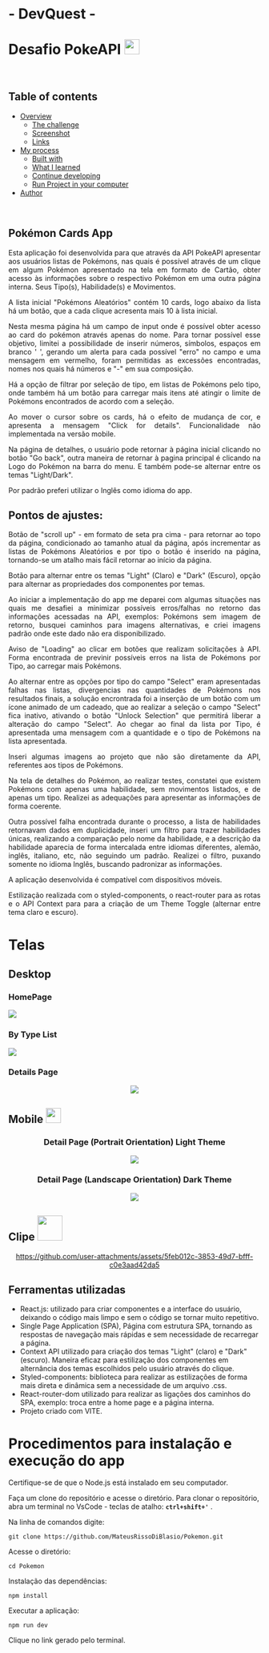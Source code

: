 # - DevQuest - <br><br> Desafio PokeAPI <img src="./public/readme/images/pokeball-300.png" width="30">
<br>

## Table of contents



- [Overview](#overview)
  - [The challenge](#the-challenge)
  - [Screenshot](#screenshot)
  - [Links](#links)
- [My process](#my-process)
  - [Built with](#built-with)
  - [What I learned](#what-i-learned-and-difficulties)
  - [Continue developing](#continue-developing)
  - [Run Project in your computer](#how-you-can-run-the-project-in-your-computer)
- [Author](#author)

<br>

## Pokémon Cards App

<div align="justify">

Esta aplicação foi desenvolvida para que através da API PokeAPI apresentar aos usuários listas de Pokémons, nas
quais é possível através de um clique em algum Pokémon apresentado na tela em formato de Cartão, obter acesso
às informações sobre o respectivo Pokémon em uma outra página interna. Seus Tipo(s), Habilidade(s) e Movimentos.

A lista inicial "Pokémons Aleatórios" contém 10 cards, logo abaixo da lista há um botão, que a cada
clique acresenta mais 10 à lista inicial.
    
Nesta mesma página há um campo de input onde é possível obter acesso ao card do pokémon através apenas do nome. Para
tornar possível esse objetivo, limitei a possibilidade de inserir números, símbolos, espaços em branco ' ', gerando
um alerta para cada possível "erro" no campo e uma mensagem em vermelho, foram permitidas as excessões encontradas,
nomes nos quais há números e "-" em sua composição.

Há a opção de filtrar por seleção de tipo, em listas de Pokémons pelo tipo, onde também há um botão para carregar
mais itens até atingir o limite de Pokémons encontrados de acordo com a seleção. 

Ao mover o cursor sobre os cards, há o efeito de mudança de cor, e apresenta a mensagem "Click for details".
Funcionalidade não implementada na versão mobile.

Na página de detalhes, o usuário pode retornar à página inicial clicando no botão "Go back", outra maneira de
retornar à pagina principal é clicando na Logo do Pokémon na barra do menu. E também pode-se alternar entre os
temas "Light/Dark".

Por padrão preferi utilizar o Inglês como idioma do app. 
</div>

## Pontos de ajustes:

<div align="justify">

Botão de "scroll up" - em formato de seta pra cima - para retornar ao topo da página, condicionado ao tamanho atual
da página, após incrementar as listas de Pokémons Aleatórios e por tipo o botão é inserido na página, tornando-se um atalho
mais fácil retornar ao início da página.

Botão para alternar entre os temas "Light" (Claro) e "Dark" (Escuro), opção para alternar as propriedades dos componentes
por temas.
    
Ao iniciar a implementação do app me deparei com algumas situações nas quais me desafiei a minimizar possíveis erros/falhas
no retorno das informações acessadas na API, exemplos: Pokémons sem imagem de retorno, busquei caminhos para imagens
alternativas, e criei imagens padrão onde este dado não era disponibilizado.

Aviso de "Loading" ao clicar em botões que realizam solicitações à API. Forma encontrada de previnir possíveis erros na lista
de Pokémons por Tipo, ao carregar mais Pokémons.

Ao alternar entre as opções por tipo do campo "Select" eram apresentadas falhas nas listas, divergencias nas quantidades de
Pokémons nos resultados finais, a solução encrontrada foi a inserção de um botão com um ícone animado de um cadeado, que ao 
realizar a seleção o campo "Select" fica inativo, ativando o botão "Unlock Selection" que permitirá liberar a alteração do 
campo "Select". Ao chegar ao final da lista por Tipo, é apresentada uma mensagem com a quantidade e o tipo de Pokémons na
lista apresentada.

Inseri algumas imagens ao projeto que não são diretamente da API, referentes aos tipos de Pokémons.

Na tela de detalhes do Pokémon, ao realizar testes, constatei que existem Pokémons com apenas uma habilidade, sem movimentos
listados, e de apenas um tipo. Realizei as adequações para apresentar as informações de forma coerente.

Outra possível falha encontrada durante o processo, a lista de habilidades retornavam dados em duplicidade, inseri um filtro
para trazer habilidades únicas, realizando a comparação pelo nome da habilidade, e a descrição da habilidade aparecia de forma
intercalada entre idiomas diferentes, alemão, inglês, italiano, etc, não seguindo um padrão. Realizei o filtro, puxando somente
no idioma Inglês, buscando padronizar as informações.

A aplicação desenvolvida é compatível com dispositivos móveis.

Estilização realizada com o styled-components, o react-router para as rotas e o API Context para para a criação de um Theme
Toggle (alternar entre tema claro e escuro).
</div>

# Telas

## Desktop

### HomePage
<a href="#" target="_blank">
  <img src="./public/readme/images/HomePage.png">
</a>

### By Type List
<a href="#" target="_blank">
  <img src="./public/readme/images/TypeListExample.png">
</a>

### Details Page

<div align="center">

<a href="#" target="_blank">
  <img src="./public/readme/images/DetailPage.png">
</a>

</div>

## Mobile <img src="./public/readme/images/cellphonebig.png" width="30">

 
<div align="center">
<div>
    
### Detail Page (Portrait Orientation) Light Theme
<a href="#" target="_blank">                                  
  <img src="./public/readme/images/DetailPageMobile.png">
</a> 
</div>

<div>
    
### Detail Page (Landscape Orientation) Dark Theme
<a href="#" target="_blank">    
  <img src="./public/readme/images/DetailPageMobileLandscapeOrientationDarkTheme.png">
</a>
</div>
</div>

## Clipe <img src="./public/readme/images/100px.gif" width="50">

<div align="center">
    
https://github.com/user-attachments/assets/5feb012c-3853-49d7-bfff-c0e3aad42da5

</div>

## Ferramentas utilizadas
- React.js: utilizado para criar componentes e a interface do usuário, deixando o código mais limpo e sem o código se tornar muito repetitivo.
- Single Page Application (SPA), Página com estrutura SPA, tornando as respostas de navegação mais rápidas e sem necessidade de recarregar a página.
- Context API utilizado para criação dos temas "Light" (claro) e "Dark" (escuro). Maneira eficaz para estilização dos componentes em alternância dos temas escolhidos pelo usuário através do clique.
- Styled-components: biblioteca para realizar as estilizações de forma mais direta e dinâmica sem a necessidade de um arquivo .css.
- React-router-dom utilizado para realizar as ligações dos caminhos do SPA, exemplo: troca entre a home page e a página interna.
- Projeto criado com VITE.

# Procedimentos para instalação e execução do app

Certifique-se de que o Node.js está instalado em seu computador.

Faça um clone do repositório e acesse o diretório.
Para clonar o repositório, abra um terminal no VsCode - teclas de atalho: **`ctrl+shift+'`** . 

Na linha de comandos digite:

    git clone https://github.com/MateusRissoDiBlasio/Pokemon.git

Acesse o diretório:

    cd Pokemon

Instalação das dependências:

    npm install

Executar a aplicação:

    npm run dev

Clique no link gerado pelo terminal.
